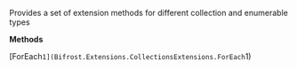 Provides a set of extension methods for different collection and enumerable types

**Methods**

[ForEach``1](Bifrost.Extensions.CollectionsExtensions.ForEach``1)
